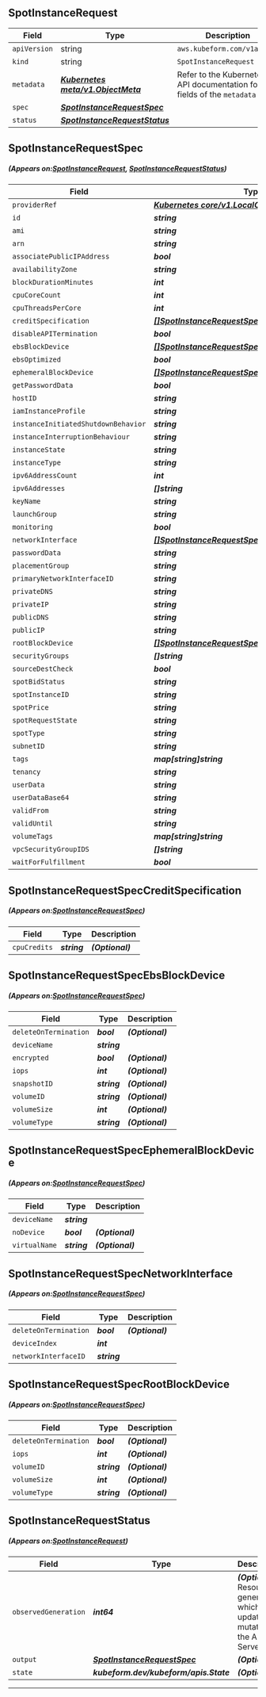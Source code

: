 ## SpotInstanceRequest
| Field | Type | Description |
| ------ | ----- | ----------- |
| `apiVersion` | string | `aws.kubeform.com/v1alpha1` |
|    `kind` | string | `SpotInstanceRequest` |
| `metadata` | ***[Kubernetes meta/v1.ObjectMeta](https://kubernetes.io/docs/reference/generated/kubernetes-api/v1.13/#objectmeta-v1-meta)***|Refer to the Kubernetes API documentation for the fields of the `metadata` field.|
| `spec` | ***[SpotInstanceRequestSpec](#SpotInstanceRequestSpec)***||
| `status` | ***[SpotInstanceRequestStatus](#SpotInstanceRequestStatus)***||
## SpotInstanceRequestSpec
##### (Appears on:[SpotInstanceRequest](#SpotInstanceRequest), [SpotInstanceRequestStatus](#SpotInstanceRequestStatus))
| Field | Type | Description |
| ------ | ----- | ----------- |
| `providerRef` | ***[Kubernetes core/v1.LocalObjectReference](https://kubernetes.io/docs/reference/generated/kubernetes-api/v1.13/#localobjectreference-v1-core)***||
| `id` | ***string***||
| `ami` | ***string***||
| `arn` | ***string***| ***(Optional)*** |
| `associatePublicIPAddress` | ***bool***| ***(Optional)*** |
| `availabilityZone` | ***string***| ***(Optional)*** |
| `blockDurationMinutes` | ***int***| ***(Optional)*** |
| `cpuCoreCount` | ***int***| ***(Optional)*** |
| `cpuThreadsPerCore` | ***int***| ***(Optional)*** |
| `creditSpecification` | ***[[]SpotInstanceRequestSpecCreditSpecification](#SpotInstanceRequestSpecCreditSpecification)***| ***(Optional)*** |
| `disableAPITermination` | ***bool***| ***(Optional)*** |
| `ebsBlockDevice` | ***[[]SpotInstanceRequestSpecEbsBlockDevice](#SpotInstanceRequestSpecEbsBlockDevice)***| ***(Optional)*** |
| `ebsOptimized` | ***bool***| ***(Optional)*** |
| `ephemeralBlockDevice` | ***[[]SpotInstanceRequestSpecEphemeralBlockDevice](#SpotInstanceRequestSpecEphemeralBlockDevice)***| ***(Optional)*** |
| `getPasswordData` | ***bool***| ***(Optional)*** |
| `hostID` | ***string***| ***(Optional)*** |
| `iamInstanceProfile` | ***string***| ***(Optional)*** |
| `instanceInitiatedShutdownBehavior` | ***string***| ***(Optional)*** |
| `instanceInterruptionBehaviour` | ***string***| ***(Optional)*** |
| `instanceState` | ***string***| ***(Optional)*** |
| `instanceType` | ***string***||
| `ipv6AddressCount` | ***int***| ***(Optional)*** |
| `ipv6Addresses` | ***[]string***| ***(Optional)*** |
| `keyName` | ***string***| ***(Optional)*** |
| `launchGroup` | ***string***| ***(Optional)*** |
| `monitoring` | ***bool***| ***(Optional)*** |
| `networkInterface` | ***[[]SpotInstanceRequestSpecNetworkInterface](#SpotInstanceRequestSpecNetworkInterface)***| ***(Optional)*** |
| `passwordData` | ***string***| ***(Optional)*** |
| `placementGroup` | ***string***| ***(Optional)*** |
| `primaryNetworkInterfaceID` | ***string***| ***(Optional)*** |
| `privateDNS` | ***string***| ***(Optional)*** |
| `privateIP` | ***string***| ***(Optional)*** |
| `publicDNS` | ***string***| ***(Optional)*** |
| `publicIP` | ***string***| ***(Optional)*** |
| `rootBlockDevice` | ***[[]SpotInstanceRequestSpecRootBlockDevice](#SpotInstanceRequestSpecRootBlockDevice)***| ***(Optional)*** |
| `securityGroups` | ***[]string***| ***(Optional)*** |
| `sourceDestCheck` | ***bool***| ***(Optional)*** |
| `spotBidStatus` | ***string***| ***(Optional)*** |
| `spotInstanceID` | ***string***| ***(Optional)*** |
| `spotPrice` | ***string***| ***(Optional)*** |
| `spotRequestState` | ***string***| ***(Optional)*** |
| `spotType` | ***string***| ***(Optional)*** |
| `subnetID` | ***string***| ***(Optional)*** |
| `tags` | ***map[string]string***| ***(Optional)*** |
| `tenancy` | ***string***| ***(Optional)*** |
| `userData` | ***string***| ***(Optional)*** |
| `userDataBase64` | ***string***| ***(Optional)*** |
| `validFrom` | ***string***| ***(Optional)*** |
| `validUntil` | ***string***| ***(Optional)*** |
| `volumeTags` | ***map[string]string***| ***(Optional)*** |
| `vpcSecurityGroupIDS` | ***[]string***| ***(Optional)*** |
| `waitForFulfillment` | ***bool***| ***(Optional)*** |
## SpotInstanceRequestSpecCreditSpecification
##### (Appears on:[SpotInstanceRequestSpec](#SpotInstanceRequestSpec))
| Field | Type | Description |
| ------ | ----- | ----------- |
| `cpuCredits` | ***string***| ***(Optional)*** |
## SpotInstanceRequestSpecEbsBlockDevice
##### (Appears on:[SpotInstanceRequestSpec](#SpotInstanceRequestSpec))
| Field | Type | Description |
| ------ | ----- | ----------- |
| `deleteOnTermination` | ***bool***| ***(Optional)*** |
| `deviceName` | ***string***||
| `encrypted` | ***bool***| ***(Optional)*** |
| `iops` | ***int***| ***(Optional)*** |
| `snapshotID` | ***string***| ***(Optional)*** |
| `volumeID` | ***string***| ***(Optional)*** |
| `volumeSize` | ***int***| ***(Optional)*** |
| `volumeType` | ***string***| ***(Optional)*** |
## SpotInstanceRequestSpecEphemeralBlockDevice
##### (Appears on:[SpotInstanceRequestSpec](#SpotInstanceRequestSpec))
| Field | Type | Description |
| ------ | ----- | ----------- |
| `deviceName` | ***string***||
| `noDevice` | ***bool***| ***(Optional)*** |
| `virtualName` | ***string***| ***(Optional)*** |
## SpotInstanceRequestSpecNetworkInterface
##### (Appears on:[SpotInstanceRequestSpec](#SpotInstanceRequestSpec))
| Field | Type | Description |
| ------ | ----- | ----------- |
| `deleteOnTermination` | ***bool***| ***(Optional)*** |
| `deviceIndex` | ***int***||
| `networkInterfaceID` | ***string***||
## SpotInstanceRequestSpecRootBlockDevice
##### (Appears on:[SpotInstanceRequestSpec](#SpotInstanceRequestSpec))
| Field | Type | Description |
| ------ | ----- | ----------- |
| `deleteOnTermination` | ***bool***| ***(Optional)*** |
| `iops` | ***int***| ***(Optional)*** |
| `volumeID` | ***string***| ***(Optional)*** |
| `volumeSize` | ***int***| ***(Optional)*** |
| `volumeType` | ***string***| ***(Optional)*** |
## SpotInstanceRequestStatus
##### (Appears on:[SpotInstanceRequest](#SpotInstanceRequest))
| Field | Type | Description |
| ------ | ----- | ----------- |
| `observedGeneration` | ***int64***| ***(Optional)*** Resource generation, which is updated on mutation by the API Server.|
| `output` | ***[SpotInstanceRequestSpec](#SpotInstanceRequestSpec)***| ***(Optional)*** |
| `state` | ***kubeform.dev/kubeform/apis.State***| ***(Optional)*** |
---

